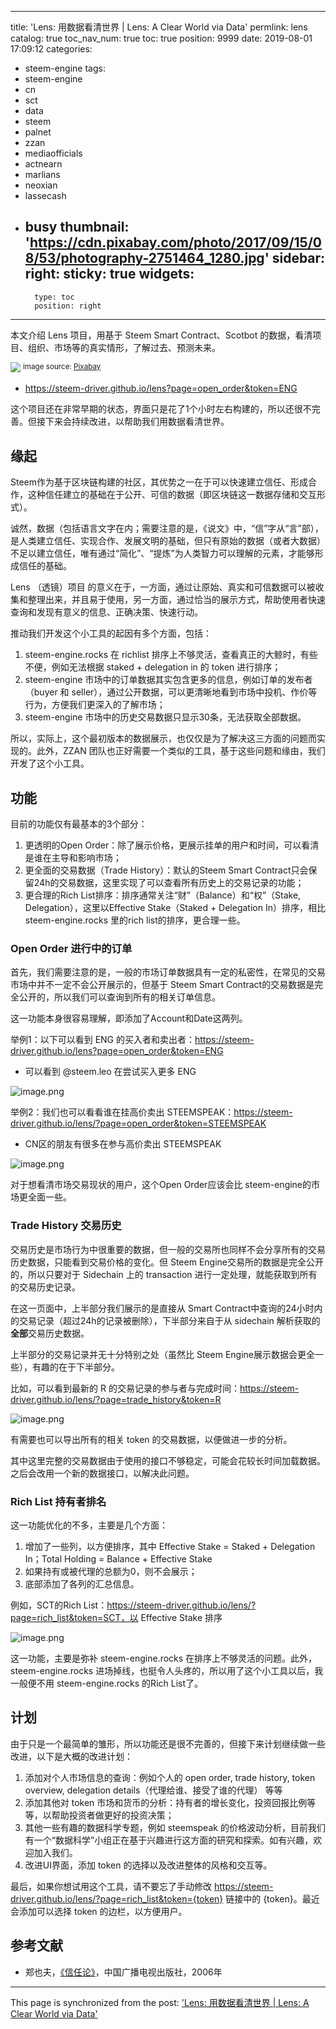 
---
title: 'Lens: 用数据看清世界 | Lens: A Clear World via Data'
permlink: lens
catalog: true
toc_nav_num: true
toc: true
position: 9999
date: 2019-08-01 17:09:12
categories:
- steem-engine
tags:
- steem-engine
- cn
- sct
- data
- steem
- palnet
- zzan
- mediaofficials
- actnearn
- marlians
- neoxian
- lassecash
- busy
thumbnail: 'https://cdn.pixabay.com/photo/2017/09/15/08/53/photography-2751464_1280.jpg'
sidebar:
    right:
        sticky: true
widgets:
    -
        type: toc
        position: right
---


本文介绍 Lens 项目，用基于 Steem Smart Contract、Scotbot 的数据，看清项目、组织、市场等的真实情形，了解过去、预测未来。

![](https://cdn.pixabay.com/photo/2017/09/15/08/53/photography-2751464_1280.jpg)
<sup>image source: [Pixabay](https://pixabay.com/zh/photos/%E6%91%84%E5%BD%B1-%E7%85%A7%E7%89%87-%E5%A5%B3%E5%AD%90-%E7%9B%B8%E6%9C%BA-2751464/)</sup>

- https://steem-driver.github.io/lens?page=open_order&token=ENG

这个项目还在非常早期的状态，界面只是花了1个小时左右构建的，所以还很不完善。但接下来会持续改进，以帮助我们用数据看清世界。



## 缘起

Steem作为基于区块链构建的社区，其优势之一在于可以快速建立信任、形成合作，这种信任建立的基础在于公开、可信的数据（即区块链这一数据存储和交互形式）。

诚然，数据（包括语言文字在内；需要注意的是，《说文》中，“信”字从“言”部），是人类建立信任、实现合作、发展文明的基础，但只有原始的数据（或者大数据）不足以建立信任，唯有通过“简化”、“提炼”为人类智力可以理解的元素，才能够形成信任的基础。

Lens （透镜）项目 的意义在于，一方面，通过让原始、真实和可信数据可以被收集和整理出来，并且易于使用，另一方面，通过恰当的展示方式，帮助使用者快速查询和发现有意义的信息、正确决策、快速行动。

推动我们开发这个小工具的起因有多个方面，包括：

1. steem-engine.rocks 在 richlist 排序上不够灵活，查看真正的大鲸时，有些不便，例如无法根据 staked + delegation in 的 token 进行排序；
2. steem-engine 市场中的订单数据其实包含更多的信息，例如订单的发布者（buyer 和 seller），通过公开数据，可以更清晰地看到市场中投机、作价等行为，方便我们更深入的了解市场；
3. steem-engine 市场中的历史交易数据只显示30条，无法获取全部数据。

所以，实际上，这个最初版本的数据展示，也仅仅是为了解决这三方面的问题而实现的。此外，ZZAN 团队也正好需要一个类似的工具，基于这些问题和缘由，我们开发了这个小工具。


## 功能

目前的功能仅有最基本的3个部分：

1. 更透明的Open Order：除了展示价格，更展示挂单的用户和时间，可以看清是谁在主导和影响市场；
2. 更全面的交易数据（Trade History）：默认的Steem Smart Contract只会保留24h的交易数据，这里实现了可以查看所有历史上的交易记录的功能；
3. 更合理的Rich List排序：排序通常关注“财”（Balance）和“权”（Stake, Delegation），这里以Effective Stake（Staked + Delegation In）排序，相比steem-engine.rocks 里的rich list的排序，更合理一些。



###  Open Order 进行中的订单

首先，我们需要注意的是，一般的市场订单数据具有一定的私密性，在常见的交易市场中并不一定不会公开展示的，但基于 Steem Smart Contract的交易数据是完全公开的，所以我们可以查询到所有的相关订单信息。

这一功能本身很容易理解，即添加了Account和Date这两列。

举例1：以下可以看到 ENG 的买入者和卖出者：https://steem-driver.github.io/lens?page=open_order&token=ENG

- 可以看到 @steem.leo 在尝试买入更多 ENG

![image.png](https://files.steempeak.com/file/steempeak/robertyan/dGZ9NqLa-image.png)

举例2：我们也可以看看谁在挂高价卖出 STEEMSPEAK：https://steem-driver.github.io/lens/?page=open_order&token=STEEMSPEAK

- CN区的朋友有很多在参与高价卖出 STEEMSPEAK

![image.png](https://files.steempeak.com/file/steempeak/robertyan/U5cic5sh-image.png)


对于想看清市场交易现状的用户，这个Open Order应该会比 steem-engine的市场更全面一些。

### Trade History 交易历史

交易历史是市场行为中很重要的数据，但一般的交易所也同样不会分享所有的交易历史数据，只能看到交易价格的变化。但 Steem Engine交易所的数据是完全公开的，所以只要对于 Sidechain 上的 transaction 进行一定处理，就能获取到所有的交易历史记录。

在这一页面中，上半部分我们展示的是直接从 Smart Contract中查询的24小时内的交易记录（超过24h的记录被删除），下半部分来自于从 sidechain 解析获取的**全部**交易历史数据。

上半部分的交易记录并无十分特别之处（虽然比 Steem Engine展示数据会更全一些），有趣的在于下半部分。

比如，可以看到最新的 R 的交易记录的参与者与完成时间：https://steem-driver.github.io/lens/?page=trade_history&token=R

![image.png](https://files.steempeak.com/file/steempeak/robertyan/tfhaqpSH-image.png)

有需要也可以导出所有的相关 token 的交易数据，以便做进一步的分析。

其中这里完整的交易数据由于使用的接口不够稳定，可能会花较长时间加载数据。之后会改用一个新的数据接口，以解决此问题。


### Rich List 持有者排名

这一功能优化的不多，主要是几个方面：

1. 增加了一些列，以方便排序，其中 Effective Stake = Staked + Delegation In；Total Holding = Balance + Effective Stake
2. 如果持有或被代理的总额为0，则不会展示；
3. 底部添加了各列的汇总信息。

例如，SCT的Rich List：https://steem-driver.github.io/lens/?page=rich_list&token=SCT，以 Effective Stake 排序

![image.png](https://files.steempeak.com/file/steempeak/robertyan/Zk1DEIbL-image.png)

这一功能，主要是弥补 steem-engine.rocks 在排序上不够灵活的问题。此外，steem-engine.rocks 进场掉线，也挺令人头疼的，所以用了这个小工具以后，我一般便不用 steem-engine.rocks 的Rich List了。

## 计划

由于只是一个最简单的雏形，所以功能还是很不完善的，但接下来计划继续做一些改进，以下是大概的改进计划：

1. 添加对个人市场信息的查询：例如个人的 open order, trade history, token overview, delegation details（代理给谁、接受了谁的代理） 等等
2. 添加其他对 token 市场和货币的分析：持有者的增长变化，投资回报比例等等，以帮助投资者做更好的投资决策；
3. 其他一些有趣的数据科学专题，例如 steemspeak 的价格波动分析，目前我们有一个“数据科学”小组正在基于兴趣进行这方面的研究和探索。如有兴趣，欢迎加入我们。
4. 改进UI界面，添加 token 的选择以及改进整体的风格和交互等。

最后，如果你想试用这个工具，请不要忘了手动修改 https://steem-driver.github.io/lens/?page=rich_list&token={token} 链接中的 {token}。最近会添加可以选择 token 的边栏，以方便用户。

## 参考文献

- 郑也夫，[《信任论》](https://book.douban.com/subject/1556409/)，中国广播电视出版社，2006年

- - -

This page is synchronized from the post: ['Lens: 用数据看清世界 | Lens: A Clear World via Data'](https://steemit.com/@robertyan/lens)
